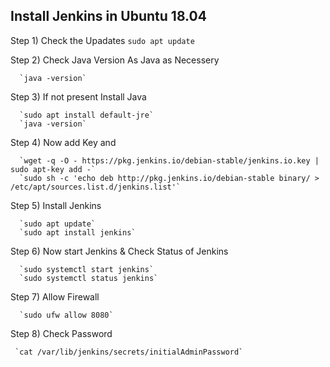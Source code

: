 ## Install Jenkins in Ubuntu 18.04

 Step 1) Check the Upadates
      `sudo apt update`
   
 Step 2) Check Java Version As Java as Necessery
 
      `java -version`
    
 Step 3) If not present Install Java
 
      `sudo apt install default-jre`
      `java -version`
       
 Step 4) Now add Key and 
 
      `wget -q -O - https://pkg.jenkins.io/debian-stable/jenkins.io.key | sudo apt-key add -`
      `sudo sh -c 'echo deb http://pkg.jenkins.io/debian-stable binary/ > /etc/apt/sources.list.d/jenkins.list'`
      
 Step 5) Install Jenkins
      
      `sudo apt update`
      `sudo apt install jenkins`
      
 Step 6) Now start Jenkins & Check Status of Jenkins
 
      `sudo systemctl start jenkins`
      `sudo systemctl status jenkins`
      
 Step 7) Allow Firewall  
 
      `sudo ufw allow 8080`
      
 Step 8) Check Password 
 
     `cat /var/lib/jenkins/secrets/initialAdminPassword`
  
